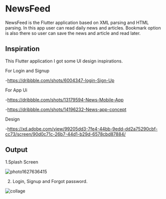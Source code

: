 # NewsFeed

NewsFeed is the Flutter application based on XML parsing and HTML parsing. In this app user can read daily news and articles. Bookmark option is also there so user can save the news and article and read later.

## Inspiration

This Flutter application I got some UI design inspirations.

For Login and Signup

-https://dribbble.com/shots/6004347-login-Sign-Up

For App Ui

-https://dribbble.com/shots/13179594-News-Mobile-App

-https://dribbble.com/shots/14196232-News-app-concept

Design

-https://xd.adobe.com/view/99205dd3-7fe4-44bb-9edd-dd2a75290cbf-cc73/screen/90d0c71c-26b7-44d1-b29d-6578cbd87884/

## Output

1.Splash Screen

![photo1627636415](https://user-images.githubusercontent.com/78161065/127631002-aca30234-9ea0-4903-910e-64cc05712cf0.jpeg)

2. Login, Signup and Forgot password.

![collage](https://user-images.githubusercontent.com/78161065/127632473-a396a69c-f4e2-4ad5-a3d0-db7e5c977383.jpg)
